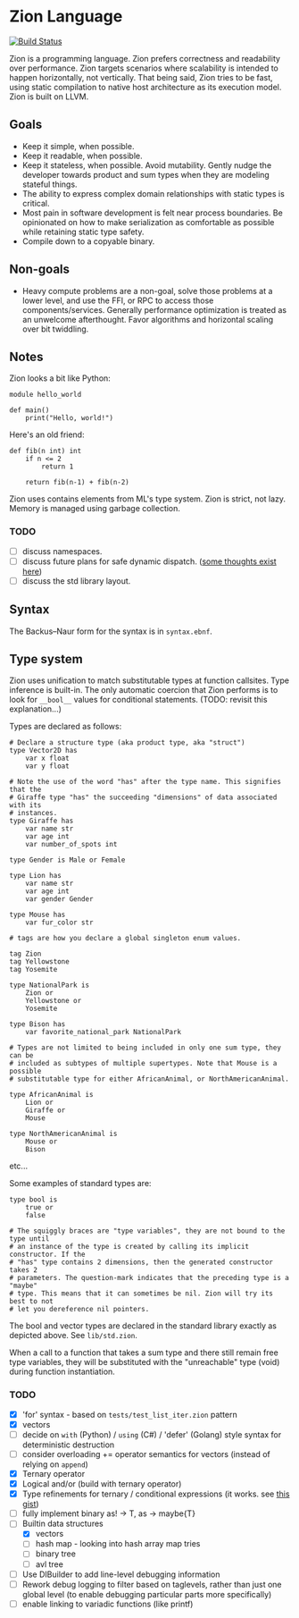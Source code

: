 # Zion Language

[![Build Status](https://travis-ci.org/zionlang/zion.svg?branch=master)](https://travis-ci.org/zionlang/zion)

Zion is a programming language. Zion prefers correctness and readability over
performance. Zion targets scenarios where scalability is intended to happen
horizontally, not vertically. That being said, Zion tries to be fast, using static compilation to
native host architecture as its execution model. Zion is built on LLVM.

## Goals

 - Keep it simple, when possible.
 - Keep it readable, when possible.
 - Keep it stateless, when possible. Avoid mutability. Gently nudge the
   developer towards product and sum types when they are modeling stateful things.
 - The ability to express complex domain relationships with static types is
   critical.
 - Most pain in software development is felt near process boundaries. Be
   opinionated on how to make serialization as comfortable as possible while
   retaining static type safety.
 - Compile down to a copyable binary.

## Non-goals
 - Heavy compute problems are a non-goal, solve those problems at a lower level,
   and use the FFI, or RPC to access those components/services. Generally
   performance optimization is treated as an unwelcome afterthought. Favor
   algorithms and horizontal scaling over bit twiddling.

## Notes

Zion looks a bit like Python:

```
module hello_world

def main()
	print("Hello, world!")
```

Here's an old friend:
```
def fib(n int) int
	if n <= 2
		return 1

	return fib(n-1) + fib(n-2)
```

Zion uses contains elements from ML's type system. Zion is strict, not lazy.  Memory is managed using
garbage collection.

### TODO
- [ ] discuss namespaces.
- [ ] discuss future plans for safe dynamic dispatch. ([some thoughts exist here](https://gist.github.com/wbbradley/86cd672651cf129a91d14586523e979f))
- [ ] discuss the std library layout.

## Syntax

The Backus–Naur form for the syntax is in `syntax.ebnf`.

## Type system

Zion uses unification to match substitutable types at function callsites.
Type inference is built-in. The only automatic coercion that Zion performs is
to look for `__bool__` values for conditional statements. (TODO: revisit this
explanation...)

Types are declared as follows:

```
# Declare a structure type (aka product type, aka "struct")
type Vector2D has
	var x float
	var y float

# Note the use of the word "has" after the type name. This signifies that the
# Giraffe type "has" the succeeding "dimensions" of data associated with its
# instances.
type Giraffe has
	var name str
	var age int
	var number_of_spots int

type Gender is Male or Female

type Lion has
	var name str
	var age int
	var gender Gender

type Mouse has
	var fur_color str

# tags are how you declare a global singleton enum values.

tag Zion
tag Yellowstone
tag Yosemite

type NationalPark is
	Zion or
	Yellowstone or
	Yosemite

type Bison has
	var favorite_national_park NationalPark

# Types are not limited to being included in only one sum type, they can be
# included as subtypes of multiple supertypes. Note that Mouse is a possible
# substitutable type for either AfricanAnimal, or NorthAmericanAnimal.

type AfricanAnimal is
	Lion or
	Giraffe or
	Mouse

type NorthAmericanAnimal is
	Mouse or
	Bison
```
etc...

Some examples of standard types are:
```
type bool is
	true or
	false

# The squiggly braces are "type variables", they are not bound to the type until
# an instance of the type is created by calling its implicit constructor. If the
# "has" type contains 2 dimensions, then the generated constructor takes 2
# parameters. The question-mark indicates that the preceding type is a "maybe"
# type. This means that it can sometimes be nil. Zion will try its best to not
# let you dereference nil pointers.

```

The bool and vector types are declared in the standard library exactly as depicted
above. See `lib/std.zion`.

When a call to a function that takes a sum type and there still remain free type
variables, they will be substituted with the "unreachable" type (void) during
function instantiation.


### TODO

- [x] 'for' syntax - based on `tests/test_list_iter.zion` pattern
- [x] vectors
- [ ] decide on `with` (Python) / `using` (C#) / 'defer' (Golang) style syntax for deterministic destruction
- [ ] consider overloading += operator semantics for vectors (instead of relying on `append`)
- [x] Ternary operator
- [x] Logical and/or (build with ternary operator)
- [x] Type refinements for ternary / conditional expressions (it works. see [this gist](https://gist.github.com/wbbradley/6dc1ab1e12ce4312c83cd33012eb721b))
- [ ] fully implement binary as! -> T, as -> maybe{T}
- [ ] Builtin data structures
  - [x] vectors
  - [ ] hash map - looking into hash array map tries
  - [ ] binary tree
  - [ ] avl tree
- [ ] Use DIBuilder to add line-level debugging information
- [ ] Rework debug logging to filter based on taglevels, rather than just one global level (to enable debugging particular parts more specifically)
- [ ] enable linking to variadic functions (like printf)
